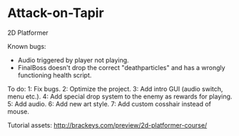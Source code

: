 # Attack-on-Tapir
2D Platformer

Known bugs:
- Audio triggered by player not playing.
- FinalBoss doesn't drop the correct "deathparticles" and has a wrongly functioning health script.

To do:
1: Fix bugs.
2: Optimize the project.
3: Add intro GUI (audio switch, menu etc.).
4: Add special drop system to the enemy as rewards for playing.
5: Add audio.
6: Add new art style.
7: Add custom cosshair instead of mouse.

Tutorial assets:
http://brackeys.com/preview/2d-platformer-course/
